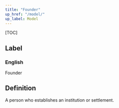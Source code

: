 ```yaml
---
title: "Founder"
up_href: "/model/"
up_label: Model
---
```


[TOC]

## Label

### English
Founder


## Definition
A person who establishes an institution or settlement. 


    
